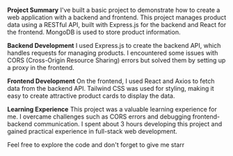 ****Project Summary****
I've built a basic project to demonstrate how to create a web application with a backend and frontend. This project manages product data using a RESTful API, built with Express.js for the backend and React for the frontend. MongoDB is used to store product information.

****Backend Development****
I used Express.js to create the backend API, which handles requests for managing products. I encountered some issues with CORS (Cross-Origin Resource Sharing) errors but solved them by setting up a proxy in the frontend.

****Frontend Development****
On the frontend, I used React and Axios to fetch data from the backend API. Tailwind CSS was used for styling, making it easy to create attractive product cards to display the data.

****Learning Experience****
This project was a valuable learning experience for me. I overcame challenges such as CORS errors and debugging frontend-backend communication. I spent about 3 hours developing this project and gained practical experience in full-stack web development.



Feel free to explore the code and don't forget to give me starr
